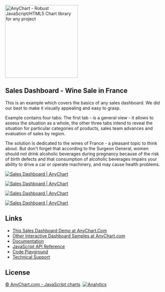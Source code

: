 [<img src="https://cdn.anychart.com/images/logo-transparent-segoe.png?2" width="234px" alt="AnyChart - Robust JavaScript/HTML5 Chart library for any project">](http://www.anychart.com)

## Sales Dashboard - Wine Sale in France
This is an example which covers the basics of any sales dashboard. We did our best to make it visually appealing and easy to grasp.

Example contains four tabs: The first tab - is a general view - it allows to assess the situation as a whole, the other three tabs intend to reveal the situation for particular categories of products, sales team advances and evaluation of sales by region.

The solution is dedicated to the wines of France - a pleasant topic to think about. But don't forget that according to the Surgeon General, women should not drink alcoholic beverages during pregnancy because of the risk of birth defects and that consumption of alcoholic beverages impairs your ability to drive a car or operate machinery, and may cause health problems.

[<img src="http://static.anychart.com/images/github/sales_dashboard_1.png" alt="Sales Dashboard | AnyChart">](http://anychart.com/solutions/sales-dashboard-solution/)

[<img src="http://static.anychart.com/images/github/sales_dashboard_2.png" alt="Sales Dashboard | AnyChart">](http://anychart.com/solutions/sales-dashboard-solution/)

[<img src="http://static.anychart.com/images/github/sales_dashboard_3.png" alt="Sales Dashboard | AnyChart">](http://anychart.com/solutions/sales-dashboard-solution/)

[<img src="http://static.anychart.com/images/github/sales_dashboard_4.png" alt="Sales Dashboard | AnyChart">](http://anychart.com/solutions/sales-dashboard-solution/)

## Links
* [This Sales Dashboard Demo at AnyChart.Com](https://www.anychart.com/solutions/sales-dashboard-solution/)
* [Other Interactive Dashboard Samples at AnyChart.com](https://www.anychart.com/solutions/)
* [Documentation](https://docs.anychart.com)
* [JavaScript API Reference](https://api.anychart.com)
* [Code Playground](https://playground.anychart.com)
* [Technical Support](https://anychart.com/support)

## License
[© AnyChart.com - JavaScript charts](http://www.anychart.com). 
[![Analytics](https://ga-beacon.appspot.com/UA-228820-4/Solutions/Sales-Dashboard?pixel&useReferer)](https://github.com/igrigorik/ga-beacon)
